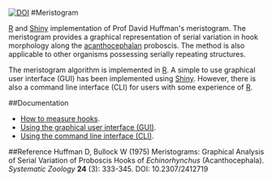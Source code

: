 [![DOI](https://zenodo.org/badge/doi/10.5281/zenodo.34267.svg)](http://dx.doi.org/10.5281/zenodo.34267)
#Meristogram

[R](http://www.r-project.org) and [Shiny](http://shiny.rstudio.com/) implementation of Prof David Huffman's meristogram. The meristogram provides a graphical representation of serial variation in hook morphology along the [acanthocephalan](https://en.wikipedia.org/wiki/Acanthocephala) proboscis. The method is also applicable to other organisms possessing serially repeating structures. 

The meristogram algorithm is implemented in [R](http://www.r-project.org). A simple to use graphical user interface (GUI) has been implemented using [Shiny](http://shiny.rstudio.com/). However, there is also a command line interface (CLI) for users with some experience of [R](http://www.r-project.org).

##Documentation
* [How to measure hooks](https://github.com/WaylandM/meristogram/blob/master/doc/How%20to%20measure%20hooks.md).
* [Using the graphical user interface (GUI)](https://github.com/WaylandM/meristogram/blob/master/doc/gui.md).
* [Using the command line interface (CLI)](https://github.com/WaylandM/meristogram/blob/master/doc/cli.md).

##Reference
Huffman D, Bullock W (1975) Meristograms: Graphical Analysis of Serial Variation of Proboscis Hooks of *Echinorhynchus* (Acanthocephala). *Systematic Zoology* **24** (3): 333-345. DOI: 10.2307/2412719

